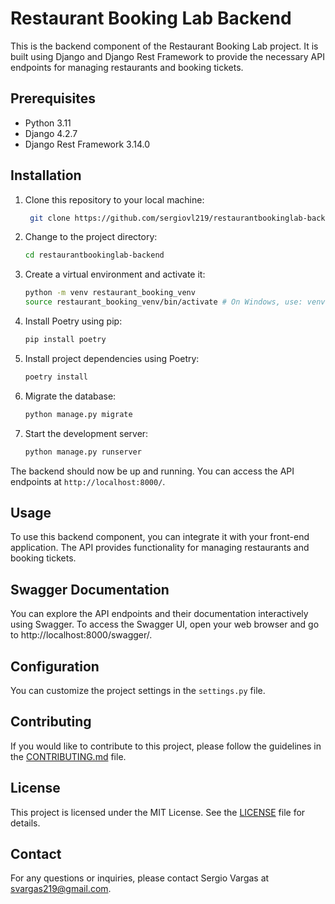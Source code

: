 # Restaurant Booking Lab Backend

This is the backend component of the Restaurant Booking Lab project. It is built using Django and Django Rest Framework to provide the necessary API endpoints for managing restaurants and booking tickets.

## Prerequisites

- Python 3.11
- Django 4.2.7
- Django Rest Framework 3.14.0

## Installation

1. Clone this repository to your local machine:
   ```bash
    git clone https://github.com/sergiovl219/restaurantbookinglab-backend.git
   ```

2. Change to the project directory:
    ```bash
   cd restaurantbookinglab-backend
    ```

3. Create a virtual environment and activate it:
    ```bash
    python -m venv restaurant_booking_venv
    source restaurant_booking_venv/bin/activate # On Windows, use: venv\Scripts\activate
    ```

4. Install Poetry using pip:
    ```bash
    pip install poetry
    ```

5. Install project dependencies using Poetry:
    ```bash
    poetry install
    ```

6. Migrate the database:
    ```bash
    python manage.py migrate
    ```

7. Start the development server:
    ```bash
    python manage.py runserver
    ```
The backend should now be up and running. You can access the API endpoints at `http://localhost:8000/`.

## Usage

To use this backend component, you can integrate it with your front-end application. The API provides functionality for managing restaurants and booking tickets.

## Swagger Documentation
You can explore the API endpoints and their documentation interactively using Swagger. To access the Swagger UI, open your web browser and go to http://localhost:8000/swagger/.

## Configuration

You can customize the project settings in the `settings.py` file.

## Contributing

If you would like to contribute to this project, please follow the guidelines in the [CONTRIBUTING.md](CONTRIBUTING.md) file.

## License

This project is licensed under the MIT License. See the [LICENSE](LICENSE) file for details.

## Contact

For any questions or inquiries, please contact Sergio Vargas at svargas219@gmail.com.

